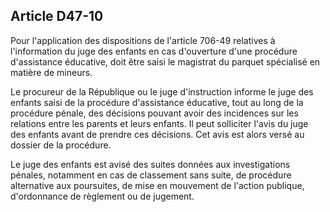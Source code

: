 Article D47-10
----
Pour l'application des dispositions de l'article 706-49 relatives à
l'information du juge des enfants en cas d'ouverture d'une procédure
d'assistance éducative, doit être saisi le magistrat du parquet spécialisé en
matière de mineurs.

Le procureur de la République ou le juge d'instruction informe le juge des
enfants saisi de la procédure d'assistance éducative, tout au long de la
procédure pénale, des décisions pouvant avoir des incidences sur les relations
entre les parents et leurs enfants. Il peut solliciter l'avis du juge des
enfants avant de prendre ces décisions. Cet avis est alors versé au dossier de
la procédure.

Le juge des enfants est avisé des suites données aux investigations pénales,
notamment en cas de classement sans suite, de procédure alternative aux
poursuites, de mise en mouvement de l'action publique, d'ordonnance de règlement
ou de jugement.
